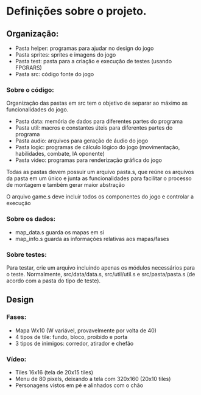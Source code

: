# Definições sobre o projeto.

## Organização:
- Pasta helper: programas para ajudar no design do jogo
- Pasta sprites: sprites e imagens do jogo
- Pasta test: pasta para a criação e execução de testes (usando FPGRARS)
- Pasta src: código fonte do jogo

### Sobre o código:

Organização das pastas em src tem o objetivo de separar ao máximo as funcionalidades do jogo.
- Pasta data: memória de dados para diferentes partes do programa
- Pasta util: macros e constantes úteis para diferentes partes do programa
- Pasta audio: arquivos para geração de áudio do jogo
- Pasta logic: programas de cálculo lógico do jogo (movimentação, habilidades, combate, IA oponente)
- Pasta video: programas para renderização gráfica do jogo

Todas as pastas devem possuir um arquivo pasta.s, que reúne os arquivos da pasta em um único e junta as funcionalidades para facilitar o processo de montagem e também gerar maior abstração

O arquivo game.s deve incluir todos os componentes do jogo e controlar a execução

### Sobre os dados:
- map_data.s guarda os mapas em si
- map_info.s guarda as informações relativas aos mapas/fases

### Sobre testes:

Para testar, crie um arquivo incluindo apenas os módulos necessários para o teste. Normalmente, src/data/data.s, src/util/util.s e src/pasta/pasta.s (de acordo com a pasta do tipo de teste).

## Design

### Fases:
- Mapa Wx10 (W variável, provavelmente por volta de 40)
- 4 tipos de tile: fundo, bloco, proibido e porta
- 3 tipos de inimigos: corredor, atirador e chefão

### Vídeo:
- Tiles 16x16 (tela de 20x15 tiles)
- Menu de 80 pixels, deixando a tela com 320x160 (20x10 tiles)
- Personagens vistos em pé e alinhados com o chão
